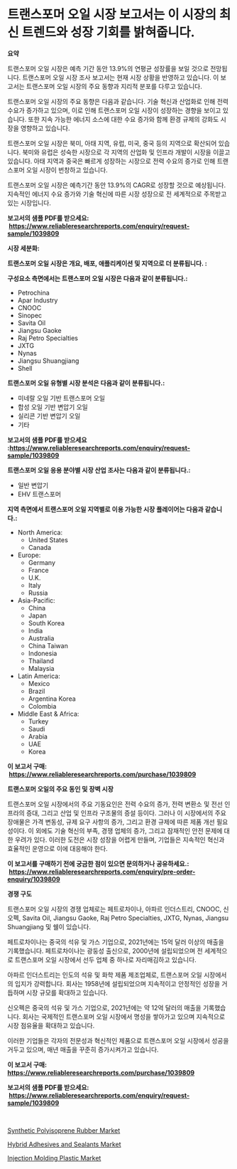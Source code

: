 <p><h1>트랜스포머 오일 시장 보고서는 이 시장의 최신 트렌드와 성장 기회를 밝혀줍니다.</h1></p><p><strong>요약</strong></p>
<p><p>트랜스포머 오일 시장은 예측 기간 동안 13.9%의 연평균 성장률을 보일 것으로 전망됩니다. 트랜스포머 오일 시장 조사 보고서는 현재 시장 상황을 반영하고 있습니다. 이 보고서는 트랜스포머 오일 시장의 주요 동향과 지리적 분포를 다루고 있습니다.</p><p>트랜스포머 오일 시장의 주요 동향은 다음과 같습니다. 기술 혁신과 산업화로 인해 전력 수요가 증가하고 있으며, 이로 인해 트랜스포머 오일 시장이 성장하는 경향을 보이고 있습니다. 또한 지속 가능한 에너지 소스에 대한 수요 증가와 함께 환경 규제의 강화도 시장을 영향하고 있습니다. </p><p>트랜스포머 오일 시장은 북미, 아태 지역, 유럽, 미국, 중국 등의 지역으로 확산되어 있습니다. 북미와 유럽은 성숙한 시장으로 각 지역의 산업화 및 인프라 개발이 시장을 이끌고 있습니다. 아태 지역과 중국은 빠르게 성장하는 시장으로 전력 수요의 증가로 인해 트랜스포머 오일 시장이 번창하고 있습니다.</p><p>트랜스포머 오일 시장은 예측기간 동안 13.9%의 CAGR로 성장할 것으로 예상됩니다. 지속적인 에너지 수요 증가와 기술 혁신에 따른 시장 성장으로 전 세계적으로 주목받고 있는 시장입니다.</p></p>
<p><strong>보고서의 샘플 PDF를 받으세요: &nbsp;<a href="https://www.reliableresearchreports.com/enquiry/request-sample/1039809">https://www.reliableresearchreports.com/enquiry/request-sample/1039809</a></strong></p>
<p><strong>시장 세분화:</strong></p>
<p><strong> 트랜스포머 오일 시장은 개요, 배포, 애플리케이션 및 지역으로 더 분류됩니다. :</strong></p>
<p><strong>구성요소 측면에서는 트랜스포머 오일 시장은 다음과 같이 분류됩니다.:</strong></p>
<p><ul><li>Petrochina</li><li>Apar Industry</li><li>CNOOC</li><li>Sinopec</li><li>Savita Oil</li><li>Jiangsu Gaoke</li><li>Raj Petro Specialties</li><li>JXTG</li><li>Nynas</li><li>Jiangsu Shuangjiang</li><li>Shell</li></ul></p>
<p><strong> 트랜스포머 오일 유형별 시장 분석은 다음과 같이 분류됩니다.:</strong></p>
<p><ul><li>미네랄 오일 기반 트랜스포머 오일</li><li>합성 오일 기반 변압기 오일</li><li>실리콘 기반 변압기 오일</li><li>기타</li></ul></p>
<p><strong>보고서의 샘플 PDF를 받으세요 :<a href="https://www.reliableresearchreports.com/enquiry/request-sample/1039809">https://www.reliableresearchreports.com/enquiry/request-sample/1039809</a></strong></p>
<p><strong> 트랜스포머 오일 응용 분야별 시장 산업 조사는 다음과 같이 분류됩니다.:</strong></p>
<p><ul><li>일반 변압기</li><li>EHV 트랜스포머</li></ul></p>
<p><strong>지역 측면에서 트랜스포머 오일 지역별로 이용 가능한 시장 플레이어는 다음과 같습니다.:</strong></p>
<p><ul>
    <li>
        North America:
        <ul>
            <li>United States</li>
            <li>Canada</li>
        </ul>
    </li>
    <li>
        Europe:
        <ul>
            <li>Germany</li>
            <li>France</li>
            <li>U.K.</li>
            <li>Italy</li>
            <li>Russia</li>
        </ul>
    </li>
    <li>
        Asia-Pacific:
        <ul>
            <li>China</li>
            <li>Japan</li>
            <li>South Korea</li>
            <li>India</li>
            <li>Australia</li>
            <li>China Taiwan</li>
            <li>Indonesia</li>
            <li>Thailand</li>
            <li>Malaysia</li>
        </ul>
    </li>
    <li>
        Latin America:
        <ul>
            <li>Mexico</li>
            <li>Brazil</li>
            <li>Argentina Korea</li>
            <li>Colombia</li>
        </ul>
    </li>
    <li>
        Middle East & Africa:
        <ul>
            <li>Turkey</li>
            <li>Saudi</li>
            <li>Arabia</li>
            <li>UAE</li>
            <li>Korea</li>
        </ul>
    </li>
    </ul></p>
<p><strong>이 보고서 구매: &nbsp;<a href="https://www.reliableresearchreports.com/purchase/1039809">https://www.reliableresearchreports.com/purchase/1039809</a></strong></p>
<p><strong>트랜스포머 오일의 주요 동인 및 장벽 시장</strong></p>
<p><p>트랜스포머 오일 시장에서의 주요 기동요인은 전력 수요의 증가, 전력 변환소 및 전선 인프라의 증대, 그리고 산업 및 인프라 구조물의 증설 등이다. 그러나 이 시장에서의 주요 장애물은 가격 변동성, 규제 요구 사항의 증가, 그리고 환경 규제에 따른 제품 개선 필요성이다. 이 외에도 기술 혁신의 부족, 경쟁 업체의 증가, 그리고 잠재적인 안전 문제에 대한 우려가 있다. 이러한 도전은 시장 성장을 어렵게 만들며, 기업들은 지속적인 혁신과 효율적인 운영으로 이에 대응해야 한다.</p></p>
<p><strong>이 보고서를 구매하기 전에 궁금한 점이 있으면 문의하거나 공유하세요.: &nbsp;<a href="https://www.reliableresearchreports.com/enquiry/pre-order-enquiry/1039809">https://www.reliableresearchreports.com/enquiry/pre-order-enquiry/1039809</a></strong></p>
<p><strong>경쟁 구도</strong></p>
<p><p>트랜스포머 오일 시장의 경쟁 업체로는 페트로차이나, 아파르 인더스트리, CNOOC, 신오펙, Savita Oil, Jiangsu Gaoke, Raj Petro Specialties, JXTG, Nynas, Jiangsu Shuangjiang 및 쉘이 있습니다.</p><p>페트로차이나는 중국의 석유 및 가스 기업으로, 2021년에는 15억 달러 이상의 매출을 기록했습니다. 페트로차이나는 광둥성 출신으로, 2000년에 설립되었으며 전 세계적으로 트랜스포머 오일 시장에서 선두 업체 중 하나로 자리매김하고 있습니다.</p><p>아파르 인더스트리는 인도의 석유 및 화학 제품 제조업체로, 트랜스포머 오일 시장에서의 입지가 강력합니다. 회사는 1958년에 설립되었으며 지속적이고 안정적인 성장을 거듭하며 시장 규모를 확대하고 있습니다.</p><p>신오펙은 중국의 석유 및 가스 기업으로, 2021년에는 약 12억 달러의 매출을 기록했습니다. 회사는 국제적인 트랜스포머 오일 시장에서 명성을 쌓아가고 있으며 지속적으로 시장 점유율을 확대하고 있습니다.</p><p>이러한 기업들은 각자의 전문성과 혁신적인 제품으로 트랜스포머 오일 시장에서 성공을 거두고 있으며, 매년 매출을 꾸준히 증가시켜가고 있습니다.</p></p>
<p><strong>이 보고서 구매: &nbsp; <a href="https://www.reliableresearchreports.com/purchase/1039809">https://www.reliableresearchreports.com/purchase/1039809</a></strong></p>
<p><strong>보고서의 샘플 PDF를 받으세요: &nbsp;<a href="https://www.reliableresearchreports.com/enquiry/request-sample/1039809">https://www.reliableresearchreports.com/enquiry/request-sample/1039809</a></strong><strong></strong></p>
<p>&nbsp;</p>
<p><p><a href="https://github.com/bmorecock/Market-Research-Report-List-2/blob/main/synthetic-polyisoprene-rubber-market.md">Synthetic Polyisoprene Rubber Market</a></p><p><a href="https://github.com/jsmusil/Market-Research-Report-List-2/blob/main/hybrid-adhesives-and-sealants-market.md">Hybrid Adhesives and Sealants Market</a></p><p><a href="https://github.com/yemakinde/Market-Research-Report-List-1/blob/main/injection-molding-plastic-market.md">Injection Molding Plastic Market</a></p></p>